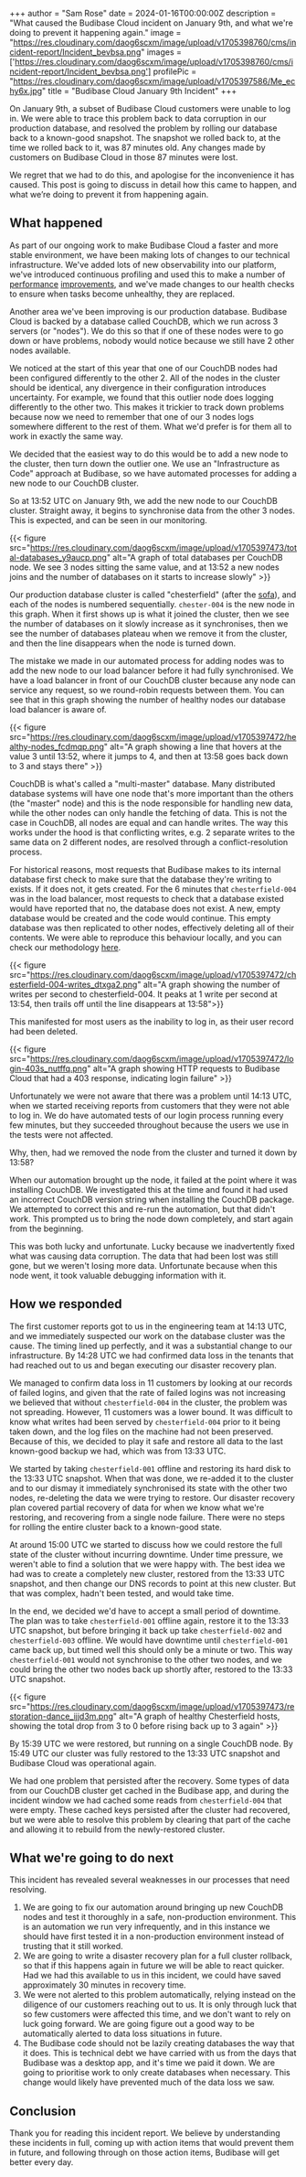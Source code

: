 +++
author = "Sam Rose"
date = 2024-01-16T00:00:00Z
description = "What caused the Budibase Cloud incident on January 9th, and what we're doing to prevent it happening again."
image = "https://res.cloudinary.com/daog6scxm/image/upload/v1705398760/cms/incident-report/Incident_bevbsa.png"
images = ['https://res.cloudinary.com/daog6scxm/image/upload/v1705398760/cms/incident-report/Incident_bevbsa.png']
profilePic = "https://res.cloudinary.com/daog6scxm/image/upload/v1705397586/Me_echy6x.jpg"
title = "Budibase Cloud January 9th Incident"
+++

On January 9th, a subset of Budibase Cloud customers were unable to log in. We were able to trace this problem back to data corruption in our production database, and resolved the problem by rolling our database back to a known-good snapshot. The snapshot we rolled back to, at the time we rolled back to it, was 87 minutes old. Any changes made by customers on Budibase Cloud in those 87 minutes were lost.

We regret that we had to do this, and apologise for the inconvenience it has caused. This post is going to discuss in detail how this came to happen, and what we’re doing to prevent it from happening again.

## What happened

As part of our ongoing work to make Budibase Cloud a faster and more stable environment, we have been making lots of changes to our technical infrastructure. We've added lots of new observability into our platform, we've introduced continuous profiling and used this to make a number of [performance][1] [improvements][2], and we've made changes to our health checks to ensure when tasks become unhealthy, they are replaced.

Another area we've been improving is our production database. Budibase Cloud is backed by a database called CouchDB, which we run across 3 servers (or "nodes"). We do this so that if one of these nodes were to go down or have problems, nobody would notice because we still have 2 other nodes available.

We noticed at the start of this year that one of our CouchDB nodes had been configured differently to the other 2. All of the nodes in the cluster should be identical, any divergence in their configuration introduces uncertainty. For example, we found that this outlier node does logging differently to the other two. This makes it trickier to track down problems because now we need to remember that one of our 3 nodes logs somewhere different to the rest of them. What we'd prefer is for them all to work in exactly the same way.

We decided that the easiest way to do this would be to add a new node to the cluster, then turn down the outlier one. We use an "Infrastructure as Code" approach at Budibase, so we have automated processes for adding a new node to our CouchDB cluster.

So at 13:52 UTC on January 9th, we add the new node to our CouchDB cluster. Straight away, it begins to synchronise data from the other 3 nodes. This is expected, and can be seen in our monitoring.

{{< figure src="https://res.cloudinary.com/daog6scxm/image/upload/v1705397473/total-databases_y9aucp.png" alt="A graph of total databases per CouchDB node. We see 3 nodes sitting the same value, and at 13:52 a new nodes joins and the number of databases on it starts to increase slowly" >}}

Our production database cluster is called "chesterfield" (after the [sofa][3]), and each of the nodes is numbered sequentially. `chester-004` is the new node in this graph. When it first shows up is what it joined the cluster, then we see the number of databases on it slowly increase as it synchronises, then we see the number of databases plateau when we remove it from the cluster, and then the line disappears when the node is turned down.

The mistake we made in our automated process for adding nodes was to add the new node to our load balancer before it had fully synchronised. We have a load balancer in front of our CouchDB cluster because any node can service any request, so we round-robin requests between them. You can see that in this graph showing the number of healthy nodes our database load balancer is aware of.

{{< figure src="https://res.cloudinary.com/daog6scxm/image/upload/v1705397472/healthy-nodes_fcdmqp.png" alt="A graph showing a line that hovers at the value 3 until 13:52, where it jumps to 4, and then at 13:58 goes back down to 3 and stays there" >}}

CouchDB is what's called a "multi-master" database. Many distributed database systems will have one node that's more important
than the others (the "master" node) and this is the node responsible for handling new data, while the other nodes can only handle the fetching of data. This is not the case in CouchDB, all nodes are equal and can handle writes. The way this works under the hood is that conflicting writes, e.g. 2 separate writes to the same data on 2 different nodes, are resolved through a conflict-resolution process.

For historical reasons, most requests that Budibase makes to its internal database first check to make sure that the database they're writing to exists. If it does not, it gets created. For the 6 minutes that `chesterfield-004` was in the load balancer, most requests to check that a database existed would have reported that no, the database does not exist. A new, empty database would be created and the code would continue. This empty database was then replicated to other nodes, effectively deleting all of their contents. We were able to reproduce this behaviour locally, and you can check our methodology [here][4].

{{< figure src="https://res.cloudinary.com/daog6scxm/image/upload/v1705397472/chesterfield-004-writes_dtxga2.png" alt="A graph showing the number of writes per second to chesterfield-004. It peaks at 1 write per second at 13:54, then trails off until the line disappears at 13:58">}}

This manifested for most users as the inability to log in, as their user record had been deleted.

{{< figure src="https://res.cloudinary.com/daog6scxm/image/upload/v1705397472/login-403s_nutffq.png" alt="A graph showing HTTP requests to Budibase Cloud that had a 403 response, indicating login failure" >}}

Unfortunately we were not aware that there was a problem until 14:13 UTC, when we started receiving reports from customers that they were not able to log in. We do have automated tests of our login process running every few minutes, but they succeeded throughout because the users we use in the tests were not affected.

Why, then, had we removed the node from the cluster and turned it down by 13:58?

When our automation brought up the node, it failed at the point where it was installing CouchDB. We investigated this at the time and found it had used an incorrect CouchDB version string when installing the CouchDB package. We attempted to correct this and re-run the automation, but that didn't work. This prompted us to bring the node down completely, and start again from the beginning.

This was both lucky and unfortunate. Lucky because we inadvertently fixed what was causing data corruption. The data that had been lost was still gone, but we weren't losing more data. Unfortunate because when this node went, it took valuable debugging information with it.

## How we responded

The first customer reports got to us in the engineering team at 14:13 UTC, and we immediately suspected our work on the database cluster was the cause. The timing lined up perfectly, and it was a substantial change to our infrastructure. By 14:28 UTC we had confirmed data loss in the tenants that had reached out to us and began executing our disaster recovery plan.

We managed to confirm data loss in 11 customers by looking at our records of failed logins, and given that the rate of failed logins was not increasing we believed that without `chesterfield-004` in the cluster, the problem was not spreading. However, 11 customers was a lower bound. It was difficult to know what writes had been served by `chesterfield-004` prior to it being taken down, and the log files on the machine had not been preserved. Because of this, we decided to play it safe and restore all data to the last known-good backup we had, which was from 13:33 UTC.

We started by taking `chesterfield-001` offline and restoring its hard disk to the 13:33 UTC snapshot. When that was done, we re-added it to the cluster and to our dismay it immediately synchronised its state with the other two nodes, re-deleting the data we were trying to restore. Our disaster recovery plan covered partial recovery of data for when we know what we're restoring, and recovering from a single node failure. There were no steps for rolling the entire cluster back to a known-good state.

At around 15:00 UTC we started to discuss how we could restore the full state of the cluster without incurring downtime. Under time pressure, we weren't able to find a solution that we were happy with. The best idea we had was to create a completely new cluster, restored from the 13:33 UTC snapshot, and then change our DNS records to point at this new cluster. But that was complex, hadn't been tested, and would take time.

In the end, we decided we'd have to accept a small period of downtime. The plan was to take `chesterfield-001` offline again, restore it to the 13:33 UTC snapshot, but before bringing it back up take `chesterfield-002` and `chesterfield-003` offline. We would have downtime until `chesterfield-001` came back up, but timed well this should only be a minute or two. This way `chesterfield-001` would not synchronise to the other two nodes, and we could bring the other two nodes back up shortly after, restored to the 13:33 UTC snapshot.

{{< figure src="https://res.cloudinary.com/daog6scxm/image/upload/v1705397473/restoration-dance_ijjd3m.png" alt="A graph of healthy Chesterfield hosts, showing the total drop from 3 to 0 before rising back up to 3 again" >}}

By 15:39 UTC we were restored, but running on a single CouchDB node. By 15:49 UTC our cluster was fully restored to the 13:33 UTC snapshot and Budibase Cloud was operational again.

We had one problem that persisted after the recovery. Some types of data from our CouchDB cluster get cached in the Budibase app, and during the incident window we had cached some reads from `chesterfield-004` that were empty. These cached keys persisted after the cluster had recovered, but we were able to resolve this problem by clearing that part of the cache and allowing it to rebuild from the newly-restored cluster.

## What we're going to do next

This incident has revealed several weaknesses in our processes that need resolving.

1. We are going to fix our automation around bringing up new CouchDB nodes and test it thoroughly in a safe, non-production environment. This is an automation we run very infrequently, and in this instance we should have first tested it in a non-production environment instead of trusting that it still worked.
2. We are going to write a disaster recovery plan for a full cluster rollback, so that if this happens again in future we will be able to react quicker. Had we had this available to us in this incident, we could have saved approximately 30 minutes in recovery time.
3. We were not alerted to this problem automatically, relying instead on the diligence of our customers reaching out to us. It is only through luck that so few customers were affected this time, and we don't want to rely on luck going forward. We are going figure out a good way to be automatically alerted to data loss situations in future.
4. The Budibase code should not be lazily creating databases the way that it does. This is technical debt we have carried with us from the days that Budibase was a desktop app, and it's time we paid it down. We are going to prioritise work to only create databases when necessary. This change would likely have prevented much of the data loss we saw.

## Conclusion

Thank you for reading this incident report. We believe by understanding these incidents in full, coming up with action items that would prevent them in future, and following through on those action items, Budibase will get better every day.

[1]: https://github.com/Budibase/budibase/pull/12580
[2]: https://github.com/Budibase/budibase/pull/12603
[3]: https://en.wiktionary.org/wiki/chesterfield
[4]: https://github.com/Budibase/couchdb-outage-repro
